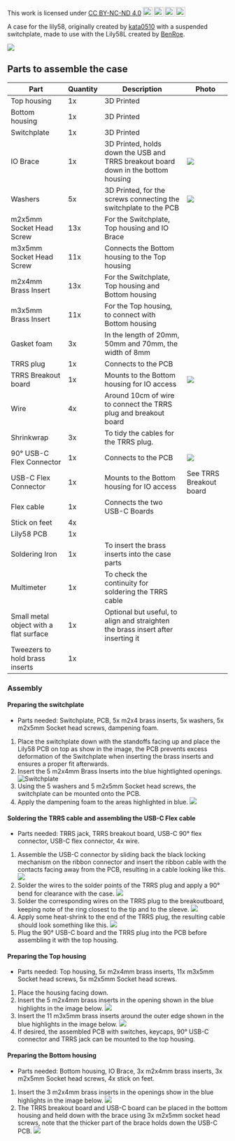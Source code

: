  <p xmlns:cc="http://creativecommons.org/ns#" >This work is licensed under <a href="https://creativecommons.org/licenses/by-nc-nd/4.0/?ref=chooser-v1" target="_blank" rel="license noopener noreferrer" style="display:inline-block;">CC BY-NC-ND 4.0<img style="height:22px!important;margin-left:3px;vertical-align:text-bottom;" src="https://mirrors.creativecommons.org/presskit/icons/cc.svg?ref=chooser-v1" alt=""><img style="height:22px!important;margin-left:3px;vertical-align:text-bottom;" src="https://mirrors.creativecommons.org/presskit/icons/by.svg?ref=chooser-v1" alt=""><img style="height:22px!important;margin-left:3px;vertical-align:text-bottom;" src="https://mirrors.creativecommons.org/presskit/icons/nc.svg?ref=chooser-v1" alt=""><img style="height:22px!important;margin-left:3px;vertical-align:text-bottom;" src="https://mirrors.creativecommons.org/presskit/icons/nd.svg?ref=chooser-v1" alt=""></a></p> 

A case for the lily58, originally created by [kata0510](https://github.com/kata0510) with a suspended switchplate, made to use with the Lily58L created by [BenRoe](https://github.com/BenRoe).

![](https://github.com/SineScire/LilyCase/blob/67452ea44ff2f6d6c83ab36c8d1c95dc17c37ed3/Images/Angle%20view.jpg)

## Parts to assemble the case

| Part | Quantity | Description | Photo |
| ---- | -------- | ----------- | --- |
| Top housing | 1x | 3D Printed |
| Bottom housing | 1x | 3D Printed |
| Switchplate | 1x | 3D Printed |
| IO Brace | 1x | 3D Printed, holds down the USB and TRRS breakout board down in the bottom housing | ![](https://github.com/SineScire/LilyCase/blob/bd04925a0f7e573289788de1d8b8854aa9a3e55a/Images/Brace.jpg) |
| Washers | 5x | 3D Printed, for the screws connecting the switchplate to the PCB | ![](https://github.com/SineScire/LilyCase/blob/bd04925a0f7e573289788de1d8b8854aa9a3e55a/Images/Washer.jpg) |
| m2x5mm Socket Head Screw | 13x | For the Switchplate, Top housing and IO Brace |
| m3x5mm Socket Head Screw | 11x | Connects the Bottom housing to the Top housing |
| m2x4mm Brass Insert | 13x | For the Switchplate, Top housing and Bottom housing |
| m3x5mm Brass Insert | 11x | For the Top housing, to connect with Bottom housing |
| Gasket foam | 3x | In the length of 20mm, 50mm and 70mm, the width of 8mm |
| TRRS plug | 1x | Connects to the PCB |
| TRRS Breakout board | 1x | Mounts to the Bottom housing for IO access | ![](https://github.com/SineScire/LilyCase/blob/bd04925a0f7e573289788de1d8b8854aa9a3e55a/Images/USB-C%20and%20TRRS.jpg) |
| Wire | 4x | Around 10cm of wire to connect the TRRS plug and breakout board |
| Shrinkwrap | 3x | To tidy the cables for the TRRS plug. |
| 90° USB-C Flex Connector | 1x | Connects to the PCB | ![](https://github.com/SineScire/LilyCase/blob/a0095cbd26be3239dec1c03cc9cdd155c50838e4/Images/90degree%20USB-C.jpg)
| USB-C Flex Connector | 1x | Mounts to the Bottom housing for IO access | See TRRS Breakout board |
| Flex cable | 1x | Connects the two USB-C Boards |
| Stick on feet | 4x |
| Lily58 PCB | 1x |
| Soldering Iron | 1x | To insert the brass inserts into the case parts |
| Multimeter | 1x | To check the continuity for soldering the TRRS cable |
| Small metal object with a flat surface | 1x | Optional but useful, to align and straighten the brass insert after inserting it |
| Tweezers to hold brass inserts | 1x |

### Assembly

#### Preparing the switchplate
* Parts needed: Switchplate, PCB, 5x m2x4 brass inserts, 5x washers, 5x m2x5mm Socket head screws, dampening foam.
1. Place the switchplate down with the standoffs facing up and place the Lily58 PCB on top as show in the image, the PCB prevents excess deformation of the Switchplate when inserting the brass inserts and ensures a proper fit afterwards.
2. Insert the 5 m2x4mm Brass Inserts into the blue hightlighted openings.
![Switchplate](https://github.com/SineScire/LilyCase/blob/f742c73ddb7eaefbcd8f68132b50881ada31b136/Images/Insert%205x%20m2x4mm%20brass%20inserts%20into%20switchplate.jpg)
3. Using the 5 washers and 5 m2x5mm Socket head screws, the switchplate can be mounted onto the PCB.
4. Apply the dampening foam to the areas highlighted in blue.
![](https://github.com/SineScire/LilyCase/blob/90f54d0df92699f66692af860c6c79015507a384/Images/Dampening%20foam%20spots.jpg)

#### Soldering the TRRS cable and assembling the USB-C Flex cable
* Parts needed: TRRS jack, TRRS breakout board, USB-C 90° flex connector, USB-C flex connector, 4x wire.
1. Assemble the USB-C connector by sliding back the black locking mechanism on the ribbon connector and insert the ribbon cable with the contacts facing away from the PCB, resulting in a cable looking like this.
![](https://github.com/SineScire/LilyCase/blob/3258ab2884d4ba8946a00fd531a2db8299b42a82/Images/USB-C%20Flex%20cable.jpg)
2. Solder the wires to the solder points of the TRRS plug and apply a 90° bend for clearance with the case.
![](https://github.com/SineScire/LilyCase/blob/3258ab2884d4ba8946a00fd531a2db8299b42a82/Images/TRRS%20plug.jpg)
3. Solder the corresponding wires on the TRRS plug to the breakoutboard, keeping note of the ring closest to the tip and to the sleeve.
![](https://github.com/SineScire/LilyCase/blob/3258ab2884d4ba8946a00fd531a2db8299b42a82/Images/Breakout%20board.jpg)
4. Apply some heat-shrink to the end of the TRRS plug, the resulting cable should look something like this.
![](https://github.com/SineScire/LilyCase/blob/3258ab2884d4ba8946a00fd531a2db8299b42a82/Images/TRRS%20Cable.jpg)
5. Plug the 90° USB-C board and the TRRS plug into the PCB before assembling it with the top housing.

#### Preparing the Top housing
* Parts needed: Top housing, 5x m2x4mm brass inserts, 11x m3x5mm Socket head screws, 5x m2x5mm Socket head screws.
1. Place the housing facing down.
2. Insert the 5 m2x4mm brass inserts in the opening shown in the blue highlights in the image below.
![](https://github.com/SineScire/LilyCase/blob/bd04925a0f7e573289788de1d8b8854aa9a3e55a/Images/Insert%205x%20m2x4mm%20brass%20inserts%20into%20top%20housing.jpg)
3. Insert the 11 m3x5mm brass inserts around the outer edge shown in the blue highlights in the image below.
![](https://github.com/SineScire/LilyCase/blob/bd04925a0f7e573289788de1d8b8854aa9a3e55a/Images/Insert%2011x%20m3x5mm%20brass%20inserts%20into%20top%20housing.jpg)
4. If desired, the assembled PCB with switches, keycaps, 90° USB-C connector and TRRS jack can be mounted to the top housing.

#### Preparing the Bottom housing
* Parts needed: Bottom housing, IO Brace, 3x m2x4mm brass inserts, 3x m2x5mm Socket head screws, 4x stick on feet.
1. Insert the 3 m2x4mm brass inserts in the openings show in the blue highlights in the image below.
![](https://github.com/SineScire/LilyCase/blob/c84eab74e7b79bf375c6481fb5333822dabd0113/Images/Insert%203x%20m2x4mm%20brass%20inserts%20into%20bottom%20housing.jpg)
2. The TRRS breakout board and USB-C board can be placed in the bottom housing and held down with the brace using 3x m2x5mm socket head screws, note that the thicker part of the brace holds down the USB-C PCB.
![](https://github.com/SineScire/LilyCase/blob/4bcbec4c719c17594ee39ae533747c1e9570fcb9/Images/IO.jpg)
